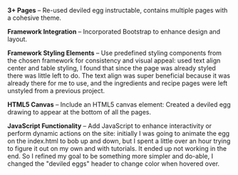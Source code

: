
**3+ Pages** – Re-used deviled egg instructable, contains multiple pages with a cohesive theme.

**Framework Integration** – Incorporated Bootstrap to enhance design and layout.

**Framework Styling Elements** – Use predefined styling components from the chosen framework for consistency and visual appeal: used text align center and table styling, I found that since the page was already styled there was little left to do. The text align was super beneficial because it was already there for me to use, and the ingredients and recipe pages were left unstyled from a previous project.

**HTML5 Canvas** – Include an HTML5 canvas element: Created a deviled egg drawing to appear at the bottom of all the pages.

**JavaScript Functionality** – Add JavaScript to enhance interactivity or perform dynamic actions on the site: initially I was going to animate the egg on the index.html to bob up and down, but I spent a little over an hour trying to figure it out on my own and with tutorials. It ended up not working in the end. So I refined my goal to be something more simpler and do-able, I changed the "deviled eggs" header to change color when hovered over.
